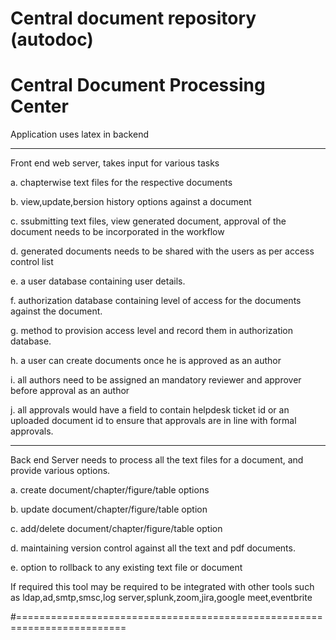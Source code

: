Central document repository (autodoc)
========================================================================
Central Document Processing Center
========================================================================
Application uses latex in backend

-----------------

Front end web server, takes input for various tasks

a. chapterwise text files for the respective documents

b. view,update,bersion history options against a document

c. ssubmitting text files, view generated document, approval of the document needs to be incorporated in the workflow

d. generated documents needs to be shared with the users as per access control list

e. a user database containing user details.

f. authorization database containing level of access for the documents against the document.

g. method to provision access level and record them in authorization database.

h. a user can create documents once he is approved as an author

i. all authors need to be assigned an mandatory reviewer and approver before approval as an author

j. all approvals would have a field to contain helpdesk ticket id or an uploaded document id to ensure that approvals are in line with formal approvals.

--------------------

Back end Server needs to process all the text files for a document, and provide various options.

a. create document/chapter/figure/table options

b. update document/chapter/figure/table option

c. add/delete document/chapter/figure/table option

d. maintaining version control against all the text and pdf documents.

e. option to rollback to any existing text file or document

If required this tool may be required to be integrated with other tools such as ldap,ad,smtp,smsc,log server,splunk,zoom,jira,google meet,eventbrite

#=========================================================================


